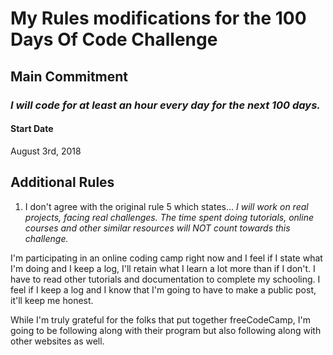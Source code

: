 # My Rules modifications for the 100 Days Of Code Challenge

## Main Commitment
### *I will code for at least an hour every day for the next 100 days.*

#### Start Date
August 3rd, 2018

## Additional Rules
1. I don't agree with the original rule 5 which states...
_I will work on real projects, facing real challenges. The time spent doing tutorials, online courses and other similar resources will NOT count towards this challenge._

I'm participating in an online coding camp right now and I feel if I state what I'm doing and I keep a log, I'll retain what I learn a lot more than if I don't. I have to read other tutorials and documentation to complete my schooling. I feel if I keep a log and I know that I'm going to have to make a public post, it'll keep me honest.

While I'm truly grateful for the folks that put together freeCodeCamp, I'm going to be following along with their program but also following along with other websites as well.
